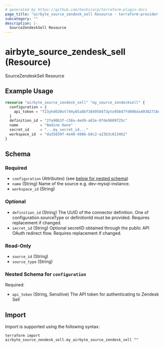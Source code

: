 ```yaml
---
# generated by https://github.com/hashicorp/terraform-plugin-docs
page_title: "airbyte_source_zendesk_sell Resource - terraform-provider-airbyte"
subcategory: ""
description: |-
  SourceZendeskSell Resource
---
```


# airbyte_source_zendesk_sell (Resource)

SourceZendeskSell Resource

## Example Usage

```terraform
resource "airbyte_source_zendesk_sell" "my_source_zendesksell" {
  configuration = {
    api_token = "f23yhd630otl94y85a8bf384958473pto95847fd006da49382716or937ruw059"
  }
  definition_id = "2fa90b3f-c58a-4ed9-a63e-07de9609725c"
  name          = "Nadine Hane"
  secret_id     = "...my_secret_id..."
  workspace_id  = "da35039f-4e40-498b-b8c2-a23b3c013462"
}
```

<!-- schema generated by tfplugindocs -->
## Schema

### Required

- `configuration` (Attributes) (see [below for nested schema](#nestedatt--configuration))
- `name` (String) Name of the source e.g. dev-mysql-instance.
- `workspace_id` (String)

### Optional

- `definition_id` (String) The UUID of the connector definition. One of configuration.sourceType or definitionId must be provided. Requires replacement if changed.
- `secret_id` (String) Optional secretID obtained through the public API OAuth redirect flow. Requires replacement if changed.

### Read-Only

- `source_id` (String)
- `source_type` (String)

<a id="nestedatt--configuration"></a>
### Nested Schema for `configuration`

Required:

- `api_token` (String, Sensitive) The API token for authenticating to Zendesk Sell

## Import

Import is supported using the following syntax:

```shell
terraform import airbyte_source_zendesk_sell.my_airbyte_source_zendesk_sell ""
```
